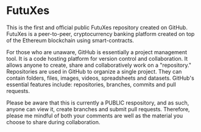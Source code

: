 # FutuXes
This is the first and official public FutuXes repository created on GitHub. FutuXes is a peer-to-peer, cryptocurrency banking platform created on top of the Ethereum blockchain using smart-contracts. 

For those who are unaware, GitHub is essentially a project management tool. It is a code hosting platform for version control and collaboration. It allows anyone to create, share and collaboratively work on a "repository." Repositories are used in GitHub to organize a single project. They can contain folders, files, images, videos, spreadsheets and datasets. GitHub's essential features include: repositories, branches, commits and pull requests. 

Please be aware that this is currently a PUBLIC respository, and as such, anyone can view it, create branches and submit pull requests. Therefore, please me mindful of both your comments are well as the material you choose to share during collaboration. 
